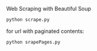 Web Scraping with Beautiful Soup
```bash
python scrape.py
```

for url with paginated contents:
```bash
python srapePages.py
```